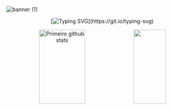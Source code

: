 ![banner (1)](https://github.com/Adri22K/Adri22K/assets/168793109/5cd84067-e2ad-4298-946e-6296281e03cc)

<div align="center">

[![Typing SVG](https://readme-typing-svg.demolab.com?font=Pacifico&size=28&duration=3000&pause=1000&color=EDC5F8&center=verdadeiro&vCenter=falso&repeat=falso&random=falso&width=600&lines=%F0%9F%8C%BA+Hi%2C+welcome+to+my+profile!;+I'm+Adrielle+and+I'm+a+programming+student!)](https://git.io/typing-svg)
</div>






<div align="center">  
  <img width="49%" height="195px" src="https://github-readme-stats.vercel.app/apiAdri22K=anuraghazra&show_icons=true&theme=dracula" alt="Primeiro github stats" /> 
  <img width="41%" height="195px" src="https://github-readme-stats.vercel.app/api/top-langs/Adri22K=anuraghazra&layout=compact)" />
</div>

